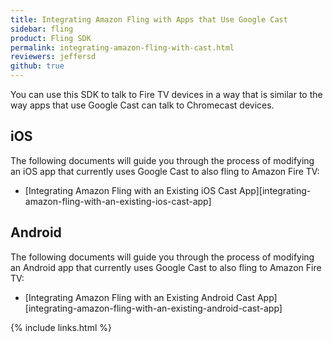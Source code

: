 ```yaml
---
title: Integrating Amazon Fling with Apps that Use Google Cast
sidebar: fling
product: Fling SDK
permalink: integrating-amazon-fling-with-cast.html
reviewers: jeffersd
github: true
---
```


You can use this SDK to talk to Fire TV devices in a way that is similar to the way apps that use Google Cast can talk to Chromecast devices.

## iOS

The following documents will guide you through the process of modifying an iOS app that currently uses Google Cast to also fling to Amazon Fire TV:

*  [Integrating Amazon Fling with an Existing iOS Cast App][integrating-amazon-fling-with-an-existing-ios-cast-app]

## Android

The following documents will guide you through the process of modifying an Android app that currently uses Google Cast to also fling to Amazon Fire TV:

*  [Integrating Amazon Fling with an Existing Android Cast App][integrating-amazon-fling-with-an-existing-android-cast-app]

{% include links.html %}
